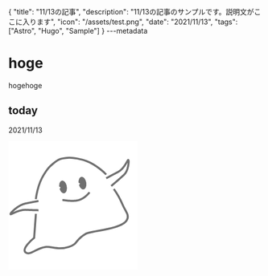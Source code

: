 {
  "title": "11/13の記事",
  "description": "11/13の記事のサンプルです。説明文がここに入ります",
  "icon": "/assets/test.png",
  "date": "2021/11/13",
  "tags": ["Astro", "Hugo", "Sample"]
}
---metadata

# hoge
hogehoge

## today
2021/11/13

![img](/assets/test.png)
